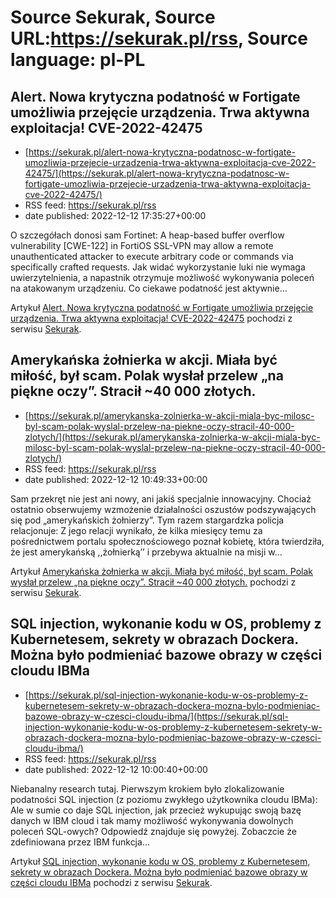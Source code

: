 # Source Sekurak, Source URL:https://sekurak.pl/rss, Source language: pl-PL

## Alert. Nowa krytyczna podatność w Fortigate umożliwia przejęcie urządzenia. Trwa aktywna exploitacja! CVE-2022-42475
 - [https://sekurak.pl/alert-nowa-krytyczna-podatnosc-w-fortigate-umozliwia-przejecie-urzadzenia-trwa-aktywna-exploitacja-cve-2022-42475/](https://sekurak.pl/alert-nowa-krytyczna-podatnosc-w-fortigate-umozliwia-przejecie-urzadzenia-trwa-aktywna-exploitacja-cve-2022-42475/)
 - RSS feed: https://sekurak.pl/rss
 - date published: 2022-12-12 17:35:27+00:00

<p>O szczegółach donosi sam Fortinet: A heap-based buffer overflow vulnerability [CWE-122]&#160;in FortiOS SSL-VPN may allow a remote unauthenticated attacker to execute arbitrary code or commands via specifically crafted requests. Jak widać wykorzystanie luki nie wymaga uwierzytelnienia, a napastnik otrzymuje możliwość wykonywania poleceń na atakowanym urządzeniu. Co ciekawe podatność jest aktywnie...</p>
<p>Artykuł <a href="https://sekurak.pl/alert-nowa-krytyczna-podatnosc-w-fortigate-umozliwia-przejecie-urzadzenia-trwa-aktywna-exploitacja-cve-2022-42475/" rel="nofollow">Alert. Nowa krytyczna podatność w Fortigate umożliwia przejęcie urządzenia. Trwa aktywna exploitacja! CVE-2022-42475</a> pochodzi z serwisu <a href="https://sekurak.pl" rel="nofollow">Sekurak</a>.</p>

## Amerykańska żołnierka w akcji. Miała być miłość, był scam. Polak wysłał przelew „na piękne oczy”. Stracił ~40 000 złotych.
 - [https://sekurak.pl/amerykanska-zolnierka-w-akcji-miala-byc-milosc-byl-scam-polak-wyslal-przelew-na-piekne-oczy-stracil-40-000-zlotych/](https://sekurak.pl/amerykanska-zolnierka-w-akcji-miala-byc-milosc-byl-scam-polak-wyslal-przelew-na-piekne-oczy-stracil-40-000-zlotych/)
 - RSS feed: https://sekurak.pl/rss
 - date published: 2022-12-12 10:49:33+00:00

<p>Sam przekręt nie jest ani nowy, ani jakiś specjalnie innowacyjny. Chociaż ostatnio obserwujemy wzmożenie działalności oszustów podszywających się pod &#8222;amerykańskich żołnierzy&#8221;. Tym razem stargardzka policja relacjonuje: Z jego relacji wynikało, że kilka miesięcy temu za pośrednictwem portalu społecznościowego poznał kobietę, która twierdziła, że jest amerykańską ,,żołnierką’’ i przebywa aktualnie na misji w...</p>
<p>Artykuł <a href="https://sekurak.pl/amerykanska-zolnierka-w-akcji-miala-byc-milosc-byl-scam-polak-wyslal-przelew-na-piekne-oczy-stracil-40-000-zlotych/" rel="nofollow">Amerykańska żołnierka w akcji. Miała być miłość, był scam. Polak wysłał przelew &#8222;na piękne oczy&#8221;. Stracił ~40 000 złotych.</a> pochodzi z serwisu <a href="https://sekurak.pl" rel="nofollow">Sekurak</a>.</p>

## SQL injection, wykonanie kodu w OS, problemy z Kubernetesem, sekrety w obrazach Dockera. Można było podmieniać bazowe obrazy w części cloudu IBMa
 - [https://sekurak.pl/sql-injection-wykonanie-kodu-w-os-problemy-z-kubernetesem-sekrety-w-obrazach-dockera-mozna-bylo-podmieniac-bazowe-obrazy-w-czesci-cloudu-ibma/](https://sekurak.pl/sql-injection-wykonanie-kodu-w-os-problemy-z-kubernetesem-sekrety-w-obrazach-dockera-mozna-bylo-podmieniac-bazowe-obrazy-w-czesci-cloudu-ibma/)
 - RSS feed: https://sekurak.pl/rss
 - date published: 2022-12-12 10:00:40+00:00

<p>Niebanalny research tutaj. Pierwszym krokiem było zlokalizowanie podatności SQL injection (z poziomu zwykłego użytkownika cloudu IBMa): Ale w sumie co daje SQL injection, jak przecież wykupując swoją bazę danych w IBM cloud i tak mamy możliwość wykonywania dowolnych poleceń SQL-owych? Odpowiedź znajduje się powyżej. Zobaczcie że zdefiniowana przez IBM funkcja...</p>
<p>Artykuł <a href="https://sekurak.pl/sql-injection-wykonanie-kodu-w-os-problemy-z-kubernetesem-sekrety-w-obrazach-dockera-mozna-bylo-podmieniac-bazowe-obrazy-w-czesci-cloudu-ibma/" rel="nofollow">SQL injection, wykonanie kodu w OS, problemy z Kubernetesem, sekrety w obrazach Dockera. Można było podmieniać bazowe obrazy w części cloudu IBMa</a> pochodzi z serwisu <a href="https://sekurak.pl" rel="nofollow">Sekurak</a>.</p>

